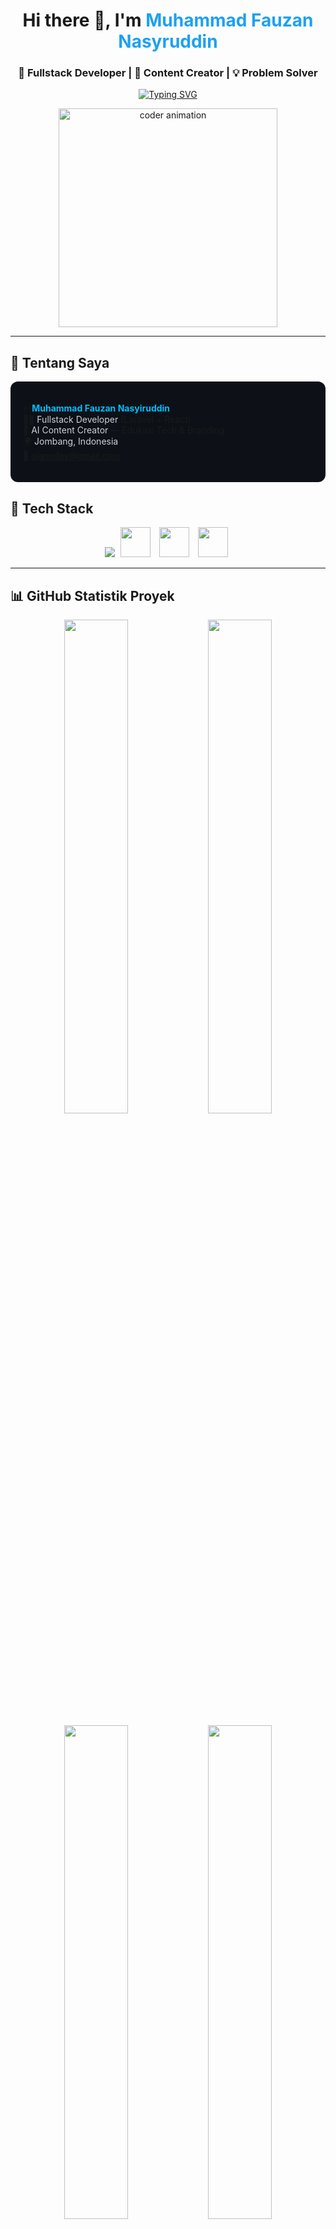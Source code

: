 <h1 align="center">Hi there 👋, I'm <span style="color:#1DA1F2">Muhammad Fauzan Nasyruddin</span></h1>
<h3 align="center">🚀 Fullstack Developer | 🎥 Content Creator | 💡 Problem Solver</h3>

<p align="center">
  <a href="https://github.com/ojanndev" target="_blank">
    <img src="https://readme-typing-svg.demolab.com?font=Fira+Code&size=20&pause=1000&color=00BFFF&center=true&vCenter=true&width=435&lines=Welcome+to+my+GitHub+Profile!;Fullstack+Web+Developer;React+%7C+Laravel+%7C+Tailwind+%7C+Firebase;Let's+build+something+awesome!" alt="Typing SVG" />
  </a>
</p>

<p align="center">
  <img src="https://media.giphy.com/media/qgQUggAC3Pfv687qPC/giphy.gif" width="350" alt="coder animation" />
</p>

---

## 🧠 Tentang Saya

<div align="left" style="background-color:#0d1117; padding: 20px; border-radius: 12px;">

🔥 <strong style="color:#00BFFF;">Muhammad Fauzan Nasyiruddin</strong>  
👨‍💻 <span style="color:#C9D1D9;">Fullstack Developer</span> (Laravel + React)  
🎥 <span style="color:#C9D1D9;">AI Content Creator</span> — Edukasi Tech & Branding  
🌍 <span style="color:#C9D1D9;">Jombang, Indonesia</span>  
📩 <span style="color:#58A6FF;">ojanndev@gmail.com</span>

</div>


## 🚀 Tech Stack

<p align="center">
  <!-- Skill icons dari skillicons.dev -->
  <img src="https://skillicons.dev/icons?i=html,css,js,bootstrap,tailwind,react,laravel,firebase,mysql,nodejs,github,vscode" />

  <!-- Tambahan logo CapCut, Canva, Figma -->
  <img src="https://seeklogo.com/images/C/capcut-logo-4E55B8E2D9-seeklogo.com.png" height="48" style="margin: 0 5px;" />
  <img src="https://seeklogo.com/images/C/canva-logo-B4BE25729A-seeklogo.com.png" height="48" style="margin: 0 5px;" />
  <img src="https://upload.wikimedia.org/wikipedia/commons/3/33/Figma-logo.svg" height="48" style="margin: 0 5px;" />
</p>



---

## 📊 GitHub Statistik Proyek

<p align="center">
  <img src="https://github-readme-stats.vercel.app/api/pin/?username=ojanndev&repo=app-inventory&theme=tokyonight&show_owner=true&hide_border=true" width="45%" />
  <img src="https://github-readme-stats.vercel.app/api/pin/?username=ojanndev&repo=Green-Wakaf&theme=tokyonight&show_owner=true&hide_border=true" width="45%" />
</p>

<p align="center">
  <img src="https://github-readme-stats.vercel.app/api/pin/?username=ojanndev&repo=web-promptin&theme=tokyonight&show_owner=true&hide_border=true" width="45%" />
  <img src="https://github-readme-stats.vercel.app/api/pin/?username=ojanndev&repo=frontend-ecommerce&theme=tokyonight&show_owner=true&hide_border=true" width="45%" />
</p>


## 📈 Statistik Aktivitas GitHub

<p align="center">
  <!-- Total Stats -->
  <img src="https://github-readme-stats.vercel.app/api?username=ojanndev&show_icons=true&theme=tokyonight&hide_border=true&include_all_commits=true&count_private=true" width="48%" />

  <!-- Contribution Streak -->
  <img src="https://github-readme-streak-stats.herokuapp.com/?user=ojanndev&theme=tokyonight&hide_border=true" width="48%" />
</p>

<p align="center">
  <!-- Language Usage -->
  <img src="https://github-readme-stats.vercel.app/api/top-langs/?username=ojanndev&layout=compact&theme=tokyonight&hide_border=true&langs_count=10" width="48%" />

  <!-- Contribution Graph (Activity chart) -->
  <img src="https://github-readme-activity-graph.vercel.app/graph?username=ojanndev&theme=tokyo-night&hide_border=true" width="96%" />
</p>

---

## 🎯 Project yang Sedang Dikerjakan

- 🔨 **Tebaslahan.id** - Web e-commerce properti (Laravel Blade)
- 🚀 Portofolio dengan Firebase + React
- 🎬 Konten edukasi AI dan coding di TikTok & IG

---

## 🕹️ Level Up Journey

```yaml
🎓 PeTIK II Jombang - Web Dev Scholarship
📦 Laravel CRUD + Admin Panel (Filament)
⚙️ Frontend Animations with Tailwind + GSAP
📱 React + Firebase + AI API (soon)

